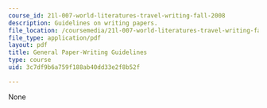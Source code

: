```yaml
---
course_id: 21l-007-world-literatures-travel-writing-fall-2008
description: Guidelines on writing papers.
file_location: /coursemedia/21l-007-world-literatures-travel-writing-fall-2008/3c7df9b6a759f188ab40dd33e2f8b52f_ge_pa_writ_guid.pdf
file_type: application/pdf
layout: pdf
title: General Paper-Writing Guidelines
type: course
uid: 3c7df9b6a759f188ab40dd33e2f8b52f

---
```

None